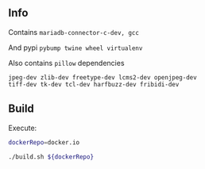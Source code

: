 
Info
----
Contains `mariadb-connector-c-dev, gcc`

And pypi `pybump twine wheel virtualenv`

Also contains `pillow` dependencies 
```
jpeg-dev zlib-dev freetype-dev lcms2-dev openjpeg-dev
tiff-dev tk-dev tcl-dev harfbuzz-dev fribidi-dev
```
Build
-----
Execute:  
```bash
dockerRepo=docker.io

./build.sh ${dockerRepo}
```
